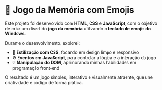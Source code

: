 # 🧠 Jogo da Memória com Emojis  

Este projeto foi desenvolvido com **HTML**, **CSS** e **JavaScript**, com o objetivo de criar um divertido **jogo da memória** utilizando o **teclado de emojis do Windows**.  

Durante o desenvolvimento, explorei:  
- 🎨 **Estilização com CSS**, focando em design limpo e responsivo  
- ⚙️ **Eventos em JavaScript**, para controlar a lógica e a interação do jogo  
- 💡 **Manipulação do DOM**, aprimorando minhas habilidades em programação front-end  

O resultado é um jogo simples, interativo e visualmente atraente, que une criatividade e código de forma prática.  

